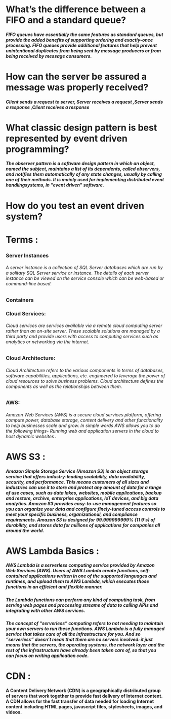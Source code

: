 # What’s the difference between a FIFO and a standard queue?
##### FIFO queues have essentially the same features as standard queues, but provide the added benefits of supporting ordering and exactly-once processing. FIFO queues provide additional features that help prevent unintentional duplicates from being sent by message producers or from being received by message consumers.

# How can the server be assured a message was properly received?
##### Client sends a request to server, Server receives a request ,Server sends a response ,Client receives a response

# What classic design pattern is best represented by event driven programming?
##### The observer pattern is a software design pattern in which an object, named the subject, maintains a list of its dependents, called observers, and notifies them automatically of any state changes, usually by calling one of their methods. It is mainly used for implementing distributed event handlingsystems, in "event driven" software.

# How do you test an event driven system?

# Terms :
### Server Instances
###### A server instance is a collection of SQL Server databases which are run by a solitary SQL Server service or instance. The details of each server instance can be viewed on the service console which can be web-based or command-line based.
### Containers
### Cloud Services:
###### Cloud services are services available via a remote cloud computing server rather than an on-site server. These scalable solutions are managed by a third party and provide users with access to computing services such as analytics or networking via the internet.

### Cloud Architecture:
###### Cloud Architecture refers to the various components in terms of databases, software capabilities, applications, etc. engineered to leverage the power of cloud resources to solve business problems. Cloud architecture defines the components as well as the relationships between them.
### AWS:
###### Amazon Web Services (AWS) is a secure cloud services platform, offering compute power, database storage, content delivery and other functionality to help businesses scale and grow. In simple words AWS allows you to do the following things- Running web and application servers in the cloud to host dynamic websites .

# AWS S3 :

##### Amazon Simple Storage Service (Amazon S3) is an object storage service that offers industry-leading scalability, data availability, security, and performance. This means customers of all sizes and industries can use it to store and protect any amount of data for a range of use cases, such as data lakes, websites, mobile applications, backup and restore, archive, enterprise applications, IoT devices, and big data analytics. Amazon S3 provides easy-to-use management features so you can organize your data and configure finely-tuned access controls to meet your specific business, organizational, and compliance requirements. Amazon S3 is designed for 99.999999999% (11 9's) of durability, and stores data for millions of applications for companies all around the world.

# AWS Lambda Basics :
##### AWS Lambda is a serverless computing service provided by Amazon Web Services (AWS). Users of AWS Lambda create functions, self-contained applications written in one of the supported languages and runtimes, and upload them to AWS Lambda, which executes those functions in an efficient and flexible manner.

##### The Lambda functions can perform any kind of computing task, from serving web pages and processing streams of data to calling APIs and integrating with other AWS services.

##### The concept of “serverless” computing refers to not needing to maintain your own servers to run these functions. AWS Lambda is a fully managed service that takes care of all the infrastructure for you. And so “serverless” doesn’t mean that there are no servers involved: it just means that the servers, the operating systems, the network layer and the rest of the infrastructure have already been taken care of, so that you can focus on writing application code.

# CDN :
#### A Content Delivery Network (CDN) is a geographically distributed group of servers that work together to provide fast delivery of Internet content. A CDN allows for the fast transfer of data needed for loading Internet content including HTML pages, javascript files, stylesheets, images, and videos.